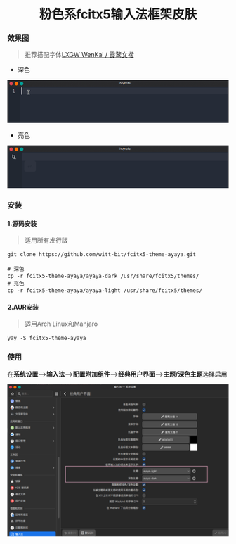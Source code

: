 <h1 align="center">粉色系fcitx5输入法框架皮肤</h1>


### 效果图

> 推荐搭配字体[LXGW WenKai / 霞鹜文楷](https://github.com/lxgw/LxgwWenKai)

* 深色

<img src="./preview/dark.gif">

* 亮色

<img src="./preview/light.gif">

### 安装

#### 1.源码安装

> 适用所有发行版

```shell
git clone https://github.com/witt-bit/fcitx5-theme-ayaya.git

# 深色
cp -r fcitx5-theme-ayaya/ayaya-dark /usr/share/fcitx5/themes/
# 亮色
cp -r fcitx5-theme-ayaya/ayaya-light /usr/share/fcitx5/themes/
```

#### 2.AUR安装

> 适用Arch Linux和Manjaro

```shell
yay -S fcitx5-theme-ayaya
```

### 使用

在**系统设置**-->**输入法**-->**配置附加组件**-->**经典用户界面**-->**主题/深色主题**选择启用

<img src="./assets/kde-setting.png">
